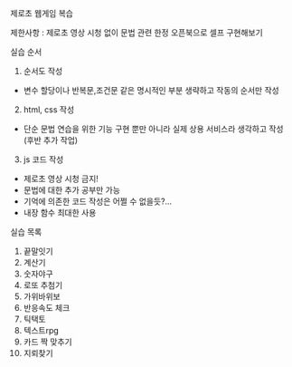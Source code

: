 제로초 웹게임 복습

제한사항 : 제로초 영상 시청 없이 문법 관련 한정 오픈북으로 셀프 구현해보기

실습 순서
1. 순서도 작성
 - 변수 할당이나 반복문,조건문 같은 명시적인 부분 생략하고 작동의 순서만 작성
2. html, css 작성
 - 단순 문법 연습을 위한 기능 구현 뿐만 아니라 실제 상용 서비스라 생각하고 작성 (후반 추가 작업)
3. js 코드 작성
 - 제로초 영상 시청 금지!
 - 문법에 대한 추가 공부만 가능
 - 기억에 의존한 코드 작성은 어쩔 수 없을듯?...
 - 내장 함수 최대한 사용 

 
 실습 목록
 1. 끝말잇기
 2. 계산기
 3. 숫자야구
 4. 로또 추첨기
 5. 가위바위보
 6. 반응속도 체크
 7. 틱택토
 8. 텍스트rpg
 9. 카드 짝 맞추기
 10. 지뢰찾기